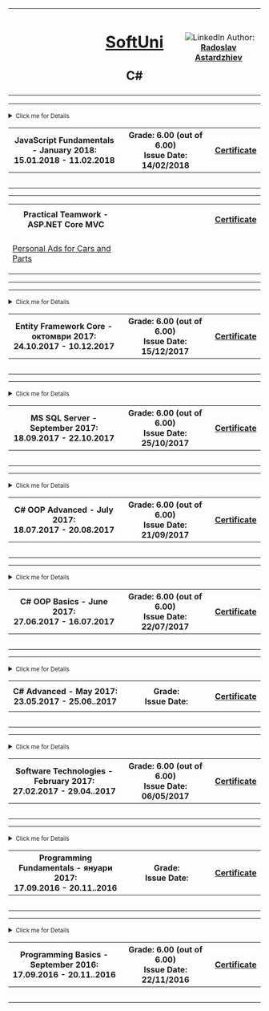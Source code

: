 <!-- Head Start -->
<table border="0" width="100%" cellspacing="1" cellpadding="3" align="center">
<tbody>
<tr>
<td align="center" width="33%"><img style="text-align: ce;" src="http://conf.softuni.bg/wp-content/uploads/2015/01/SoftUni-Logo-Flat_square-blue-300x235.png" alt="" /></td>
<td align="center" width="33%">
<h1><a href="https://softuni.bg/">SoftUni</a></h1>
<h2>C#</h2>
</td>
<td align="center" width="33%"><img src="https://avatars1.githubusercontent.com/u/24620088?v=3&amp;u=5e1a11ac5228356808410702d2f8c5ff3209d2a9&amp;s=400" alt="" />
<img src="https://www.linkedin.com/favicon.ico" alt="LinkedIn" />
Author: 
<strong>
<a title="LinkedIn Radoslav Astardzhiev" href="https://www.linkedin.com/in/radoslav-astardzhiev-727602137" target="_blank">
Radoslav Astardzhiev
</a>
</strong></p>
</td>
</tr>
</tbody>
</table>
<!-- Head End -->
<!-- JavaScript Fundamentals Start -->
<hr />
<!-- Summary Begin -->
<details>
<summary>
<small> Click me for Details</small>
<table border="0" width="100%" cellspacing="1" cellpadding="3" align="center">
<tbody>
<tr><th align="center" width="50%">JavaScript Fundamentals - January 2018: <br /> 
15.01.2018 - 11.02.2018</th><th width="40%">Grade: 6.00 (out of 6.00)<br /> Issue Date: 14/02/2018</th><th>
<p><a title="JS Fundamentals" href="https://softuni.bg/certificates/details/51723/1b876af6" target="_blank">Certificate</a></p>
</th></tr>
</tbody>
</table>
</summary>
<!-- Summary End -->
<table border="0" width="100%" cellspacing="1" cellpadding="3" align="center">
<tbody>
<tr><th align="center" width="50%">JavaScript Fundamentals - January 2018: <br /> 
15.01.2018 - 11.02.2018</th><th width="40%">Grade: 6.00 (out of 6.00)<br /> Issue Date: 14/02/2018</th><th>
<p><a title="JS Fundamentals" href="https://softuni.bg/certificates/details/51723/1b876af6" target="_blank">Certificate</a></p>
</th></tr>
<!-- Course Body -->
<tr>
<td width="50%">
<p><a title="JavaScript Syntax - Lab" href="https://github.com/RAstardzhiev/Software-University-SoftUni/tree/master/JavaScript%20Fundamentals/Introduction%20to%20JavaScript" target="_blank">JavaScript Syntax - Lab</a></p>
<p><a title="Operators and Logic Flow - Lab" href="https://github.com/RAstardzhiev/Software-University-SoftUni/tree/master/JavaScript%20Fundamentals/Control-Flow%20Logic" target="_blank">Operators and Logic Flow - Lab</a></p>
</td>
<td colspan="2" width="50%">
<p><a title="Syntax, Operators and Logic Flow - Exercise" href="https://github.com/RAstardzhiev/Software-University-SoftUni/tree/master/JavaScript%20Fundamentals/Data%20Types%2C%20Expressions%2C%20Statements" target="_blank">Syntax, Operators and Logic Flow - Exercise</a></p>
</td>
</tr>
<tr>
<td width="50%">
<p><a title="Functions and Arrow Functions - Lab" href="https://github.com/RAstardzhiev/Software-University-SoftUni/tree/master/JavaScript%20Fundamentals/Functions%20and%20Arrow%20Functions%20-%20Lab" target="_blank">Functions and Arrow Functions - Lab</a></p>
</td>
<td colspan="2" width="50%">
<p><a title="Functions and Arrow Functions - Exercise" href="https://github.com/RAstardzhiev/Software-University-SoftUni/tree/master/JavaScript%20Fundamentals/Functions%20and%20Arrow%20Functions%20-%20Exercise" target="_blank">Functions and Arrow Functions - Exercise</a></p>
</td>
</tr>
<tr>
<td width="50%">
<p><a title="Arrays, Matrices, Multi-Dimensional Arrays - Lab" href="https://github.com/RAstardzhiev/Software-University-SoftUni/tree/master/JavaScript%20Fundamentals/Arrays%2C%20Matrices%2C%20Multi-Dimensional%20Arrays%20-%20Lab" target="_blank">Arrays, Matrices, Multi-Dimensional Arrays - Lab</a></p>
</td>
<td colspan="2" width="50%">
<p><a title="Arrays, Matrices, Multi-Dimensional Arrays - Exercises" href="https://github.com/RAstardzhiev/Software-University-SoftUni/tree/master/JavaScript%20Fundamentals/Arrays%2C%20Matrices%2C%20Multi-Dimensional%20Arrays%20-%20Exercises" target="_blank">Arrays, Matrices, Multi-Dimensional Arrays - Exercises</a></p>
</td>
</tr>
<tr>
<td width="50%">
<p><a title="Strings and Regular Expressions - Lab" href="https://github.com/RAstardzhiev/Software-University-SoftUni/tree/master/JavaScript%20Fundamentals/Strings%20and%20Regular%20Expressions%20-%20Lab" target="_blank">Strings and Regular Expressions - Lab</a></p>
</td>
<td colspan="2" width="50%">
<p><a title="Strings and Regular Expressions - Exercises" href="https://github.com/RAstardzhiev/Software-University-SoftUni/tree/master/JavaScript%20Fundamentals/Strings%20and%20Regular%20Expressions%20-%20Exercises" target="_blank">Strings and Regular Expressions - Exercises</a></p>
</td>
</tr>
<tr>
<td width="50%">
<p><a title="JavaScript Objects and Assoc Arrays - Lab" href="https://github.com/RAstardzhiev/Software-University-SoftUni/tree/master/JavaScript%20Fundamentals/JavaScript%20Objects%20and%20Assoc%20Arrays%20-%20Lab" target="_blank">JavaScript Objects and Assoc Arrays - Lab</a></p>
</td>
<td colspan="2" width="50%">
<p><a title="Objects, Associative Arrays, Maps, Sets - Exercises" href="https://github.com/RAstardzhiev/Software-University-SoftUni/tree/master/JavaScript%20Fundamentals/Objects%2C%20Associative%20Arrays%2C%20Maps%2C%20Sets%20-%20Exercises" target="_blank">Objects, Associative Arrays, Maps, Sets - Exercises</a></p>
</td>
</tr>
<tr>
<tr><td colspan="3" align="center" width="100%"><p>Exam Preparation</p></td></tr>
</tr>
<tr>
<td width="50%">
<p><a title="JS Fundamentals Retake Exam - 3 Sept 2017" href="https://github.com/RAstardzhiev/Software-University-SoftUni/tree/master/JavaScript%20Fundamentals/Exam%20Preparation/JS%20Fundamentals%20Retake%20Exam%20-%203%20Sept%202017" target="_blank">JS Fundamentals Retake Exam - 3 Sept 2017</a></p>
</td>
<td colspan="2" width="50%">
<p><a title="JS Fundamentals Exam - 18 June 2017" href="https://github.com/RAstardzhiev/Software-University-SoftUni/tree/master/JavaScript%20Fundamentals/Exam%20Preparation/JS%20Fundamentals%20Exam%20-%2018%20June%202017" target="_blank">JS Fundamentals Exam - 18 June 2017</a></p>
</td>
</tr>
<tr>
<tr>
<td width="50%">
<p><a title="JS Fundamentals Exam - 16 December 2016" href="https://github.com/RAstardzhiev/Software-University-SoftUni/tree/master/JavaScript%20Fundamentals/Exam%20Preparation/JS%20Fundamentals%20Exam%20-%2016%20December%202016" target="_blank">JS Fundamentals Exam - 16 December 2016</a></p>
</td>
<td colspan="2" width="50%">
<p><a title="JS Fundamentals Exam - 11 Feb 2018" href="https://github.com/RAstardzhiev/Software-University-SoftUni/tree/master/JavaScript%20Fundamentals/Exam%20Preparation/JS%20Fundamentals%20Exam%20-%2011%20Feb%202018" target="_blank">JS Fundamentals Exam - 11 Feb 2018</a></p>
</td>
</tr>
</tbody>
</table>
</details>
<hr />
<!-- JavaScript Fundamentals End -->
<!-- Practical Teamwork - ASP.NET Core MVC Start --><hr />
<table border="0" width="100%" cellspacing="1" cellpadding="3" align="center">
<tbody>
<tr><th align="center" width="50%">
Practical Teamwork - ASP.NET Core MVC
</th>
<th width="40%"></th>
<th>
<p><a title="Practical Teamwork - ASP.NET Core MVC" href="https://softuni.bg/certificates/details/51255/f697248a" target="_blank">Certificate</a></p>
</th></tr>
<!-- Course Body -->
<tr>
<td width="50%">
<p><a title="Personal Ads for Cars and Parts" href="https://github.com/kvadrat4o/SoftUni-Team-project--Personal-Ads-for-Cars-and-Parts" target="_blank">Personal Ads for Cars and Parts</a></p>
</td>
<td colspan="2" width="50%"></td>
</tr>
</tbody>
</table>
<hr />
<!-- Practical Teamwork - ASP.NET Core MVC End -->
<!-- Entity Framework Core - Databases Advanced - Start -->
<hr />
<!-- Summary Begin -->
<details>
<summary>
<small> Click me for Details</small>
<table border="0" width="100%" cellspacing="1" cellpadding="3" align="center">
<tbody>
<tr><th align="center" width="50%">Entity Framework Core - октомври 2017: <br /> 
24.10.2017 - 10.12.2017</th><th width="40%">Grade: 6.00 (out of 6.00)<br /> Issue Date: 15/12/2017</th><th>
<p><a title="Entity Framework Core" href="https://softuni.bg/certificates/details/49620/47c8e341" target="_blank">Certificate</a></p>
</th></tr>
</tbody>
</table>
</summary>
<!-- Summary End -->
<table border="0" width="100%" cellspacing="1" cellpadding="3" align="center">
<tbody>
<tr><th align="center" width="50%">Entity Framework Core - октомври 2017: <br /> 
24.10.2017 - 10.12.2017</th><th width="40%">Grade: 6.00 (out of 6.00)<br /> Issue Date: 15/12/2017</th><th>
<p><a title="Entity Framework Core" href="https://softuni.bg/certificates/details/49620/47c8e341" target="_blank">Certificate</a></p>
</th></tr>
<!-- Course Body -->
<tr>
<td width="50%">
<p><a title="C# OOP Intro Exercise" href="https://github.com/RAstardzhiev/Software-University-SoftUni/tree/master/Databases%20Advanced%20-%20Entity%20Framework%20Core/OOP" target="_blank">C# OOP Intro Exercise</a></p>
</td>
<td colspan="2" width="50%">
<p>Fetching Resultsets with <strong>ADO.NET</strong> & DB Apps Introduction:</p>
<p>&nbsp;&nbsp;&nbsp;- <a title="Fetching Resultsets with ADO.NET & DB Apps Introduction" href="https://github.com/RAstardzhiev/Software-University-SoftUni/tree/master/Databases%20Advanced%20-%20Entity%20Framework%20Core/DB%20Apps%20Introduction" target="_blank">Entity Framework Core</a></p>
<p>&nbsp;&nbsp;&nbsp;- <a title="DB Apps Introduction" href="https://github.com/RAstardzhiev/Software-University-SoftUni/tree/master/Databases%20Advanced%20-%20Entity%20Framework%206/DB%20Apps%20Introduction" target="_blank">Entity Framework 6</a></p>
</td>
</tr>
<tr>
<td width="50%">
<p>Introduction to Entity Framework:</p>
<p>&nbsp;&nbsp;&nbsp;- <a title="Introduction to Entity Framework" href="https://github.com/RAstardzhiev/Software-University-SoftUni/tree/master/Databases%20Advanced%20-%20Entity%20Framework%20Core/Introduction%20to%20Entity%20Framework" target="_blank">Entity Framework Core</a></p>
<p>&nbsp;&nbsp;&nbsp;- <a title="Introduction to Entity Framework" href="https://github.com/RAstardzhiev/Software-University-SoftUni/tree/master/Databases%20Advanced%20-%20Entity%20Framework%206/Introduction%20to%20Entity%20Framework" target="_blank">Entity Framework 6</a></p>
</td>
<td colspan="2" width="50%">
<p>Code First:</p>
<p>&nbsp;&nbsp;&nbsp;- <a title="Entity Framework Core - Code First" href="https://github.com/RAstardzhiev/Software-University-SoftUni/tree/master/Databases%20Advanced%20-%20Entity%20Framework%20Core/EF%20Core%20-%20Code%20First" target="_blank">Entity Framework Core - Code First</a></p>
<p>&nbsp;&nbsp;&nbsp;- <a title="Entity Framework 6 - Code First" href="https://github.com/RAstardzhiev/Software-University-SoftUni/tree/master/Databases%20Advanced%20-%20Entity%20Framework%206/Entity%20Framework%20Code%20First" target="_blank">Entity Framework 6 - Code First</a></p>
<p>&nbsp;&nbsp;&nbsp;- <a title="Entity Framework 6 - Code First Advanced" href="https://github.com/RAstardzhiev/Software-University-SoftUni/tree/master/Databases%20Advanced%20-%20Entity%20Framework%206/EF%20Code%20First%20(Advanced)" target="_blank">Entity Framework 6 - Code First Advanced</a></p>
</td>
</tr>
<tr>
<td width="50%">
<p>Entity Relations:</p>
<p>&nbsp;&nbsp;&nbsp;- <a title="Entity Relations EF Core" href="https://github.com/RAstardzhiev/Software-University-SoftUni/tree/master/Databases%20Advanced%20-%20Entity%20Framework%20Core/Entity%20Relations" target="_blank">Entity Framework Core</a></p>
<p>&nbsp;&nbsp;&nbsp;- <a title="Entity Relations EF 6" href="https://github.com/RAstardzhiev/Software-University-SoftUni/tree/master/Databases%20Advanced%20-%20Entity%20Framework%206/EF%20Relations" target="_blank">Entity Framework 6</a></p>
</td>
<td colspan="2" width="50%">
<p>EF Core - <a title="Advanced Relations" href="https://github.com/RAstardzhiev/Software-University-SoftUni/tree/master/Databases%20Advanced%20-%20Entity%20Framework%20Core/EF%20Core%20-%20Advanced%20Relations" target="_blank">Advanced Relations</a></p>
</td>
</tr>
<tr>
<td width="50%">
<p>EF Core - <a title="Advanced Querying" href="https://github.com/RAstardzhiev/Software-University-SoftUni/tree/master/Databases%20Advanced%20-%20Entity%20Framework%20Core/EF%20Core%20-%20Advanced%20Querying" target="_blank">Advanced Querying</a></p>
</td>
<td colspan="2" width="50%">
<p>EF Core - <a title="Best Practices and Architecture" href="https://github.com/RAstardzhiev/Software-University-SoftUni/tree/master/Databases%20Advanced%20-%20Entity%20Framework%20Core/Best%20Practices%20and%20Architecture" target="_blank">Best Practices and Architecture</a></p>
</td>
</tr>
<tr>
<td width="50%">
<p>EF Core - <a title="Auto Mapping Objects" href="https://github.com/RAstardzhiev/Software-University-SoftUni/tree/master/Databases%20Advanced%20-%20Entity%20Framework%20Core/Auto%20Mapping%20Objects" target="_blank">Auto Mapping Objects</a></p>
</td>
<td colspan="2" width="50%">
<p>EF Core - <a title="External Format Processing" href="https://github.com/RAstardzhiev/Software-University-SoftUni/tree/master/Databases%20Advanced%20-%20Entity%20Framework%20Core/External%20Format%20Processing" target="_blank">External Format Processing</a></p>
</td>
</tr>
<tr><td colspan="3" align="center" width="100%"><p>Exam</p></td></tr>
<tr>
<td width="50%">
<p>Preparation: <a title="Fast Food" href="https://github.com/RAstardzhiev/Software-University-SoftUni/tree/master/Databases%20Advanced%20-%20Entity%20Framework%20Core/Exam%20Preparation/Fast%20Food" target="_blank">Fast Food</a></p>
</td>
<td colspan="2" width="50%">
<p>Preparation: <a title="Instagraph" href="https://github.com/RAstardzhiev/Software-University-SoftUni/tree/master/Databases%20Advanced%20-%20Entity%20Framework%20Core/Exam%20Preparation/Instagraph" target="_blank">Instagraph</a></p>
</td>
</tr>
<tr>
<td width="50%">
<p>Preparation: <a title="Stations" href="https://github.com/RAstardzhiev/Software-University-SoftUni/tree/master/Databases%20Advanced%20-%20Entity%20Framework%20Core/Exam%20Preparation/Stations" target="_blank">Stations</a></p>
</td>
<td colspan="2" width="50%">
<p>Exam: <a title="Pet Clinic" href="https://github.com/RAstardzhiev/Software-University-SoftUni/tree/master/Databases%20Advanced%20-%20Entity%20Framework%20Core/Exam" target="_blank">Pet Clinic</a></p>
</td>
</tr>
</tbody>
</table>
</details>
<hr />
<!-- Entity Framework Core - Databases Advanced - End -->
<!-- Databases Basics - MS SQL Server Start -->
<hr />
<!-- Summary Begin -->
<details>
<summary>
<small> Click me for Details</small>
<table border="0" width="100%" cellspacing="1" cellpadding="3" align="center">
<tbody>
<tr><th align="center" width="50%">MS SQL Server - September 2017: <br /> 
18.09.2017 - 22.10.2017</th><th width="40%">Grade: 6.00 (out of 6.00)<br /> Issue Date: 25/10/2017</th><th>
<p><a title="MS SQL Server" href="https://softuni.bg/certificates/details/23756/a4fff9f8" target="_blank">Certificate</a></p>
</th></tr>
</tbody>
</table>
</summary>
<!-- Summary End -->
<table border="0" width="100%" cellspacing="1" cellpadding="3" align="center">
<tbody>
<tr><th align="center" width="50%">MS SQL Server - September 2017: <br /> 
18.09.2017 - 22.10.2017</th><th width="40%">Grade: 6.00 (out of 6.00)<br /> Issue Date: 25/10/2017</th><th>
<p><a title="MS SQL Server" href="https://softuni.bg/certificates/details/23756/a4fff9f8" target="_blank">Certificate</a></p>
</th></tr>
<!-- Course Body -->
<tr>
<td width="50%">
<p><a title="Introduction to Databases" href="https://github.com/RAstardzhiev/Software-University-SoftUni/tree/master/Databases%20Basics%20-%20MS%20SQL%20Server/Introduction-to-Databases-Lab" target="_blank">Introduction to Databases</a></p>
</td>
<td colspan="2" width="50%">
<p><a title="Data Definition and Datatypes" href="https://github.com/RAstardzhiev/Software-University-SoftUni/tree/master/Databases%20Basics%20-%20MS%20SQL%20Server/Data-Definition-And-Datatypes-Exercises" target="_blank">Data Definition and Datatypes</a></p>
</td>
</tr>
<tr>
<td width="50%">
<p><a title="CRUD" href="https://github.com/RAstardzhiev/Software-University-SoftUni/tree/master/Databases%20Basics%20-%20MS%20SQL%20Server/CRUD-Exercises" target="_blank">CRUD</a></p>
</td>
<td colspan="2" width="50%">
<p><a title="Built-in Functions" href="https://github.com/RAstardzhiev/Software-University-SoftUni/tree/master/Databases%20Basics%20-%20MS%20SQL%20Server/Built-in-Functions-Exercises" target="_blank">Built-in Functions</a></p>
</td>
</tr>
<tr>
<td width="50%">
<p><a title="Data Aggregation" href="https://github.com/RAstardzhiev/Software-University-SoftUni/tree/master/Databases%20Basics%20-%20MS%20SQL%20Server/Aggregation-Exercises" target="_blank">Data Aggregation</a></p>
</td>
<td colspan="2" width="50%">
<p><a title="Table Relations" href="https://github.com/RAstardzhiev/Software-University-SoftUni/tree/master/Databases%20Basics%20-%20MS%20SQL%20Server/Table-Relations-Exercises" target="_blank">Table Relations</a></p>
</td>
</tr>
<tr>
<td width="50%">
<p><a title="Joins, Subqueries, CTE and Indices" href="https://github.com/RAstardzhiev/Software-University-SoftUni/tree/master/Databases%20Basics%20-%20MS%20SQL%20Server/Joins-Subqueries-CTE-and-Indices-Exercises" target="_blank">Joins, Subqueries, CTE and Indices</a></p>
</td>
<td colspan="2" width="50%">
<p><a title="Procedures, Functions, Triggers and Transactions" href="https://github.com/RAstardzhiev/Software-University-SoftUni/tree/master/Databases%20Basics%20-%20MS%20SQL%20Server/Functions-Triggers-And-Transactions-Exercises" target="_blank">Procedures, Functions, Triggers and Transactions</a></p>
</td>
</tr>
<tr>
<tr><td colspan="3" align="center" width="100%"><p>Exam Preparation</p></td></tr>
</tr>
<tr>
<td width="50%">
<p><a title="The Nerd Herd" href="https://github.com/RAstardzhiev/Software-University-SoftUni/tree/master/Databases%20Basics%20-%20MS%20SQL%20Server/Exam%20Preparation/Databases%20MSSQL%20Retake%20Exam%20-%2015%20December%202016" target="_blank">The Nerd Herd</a></p>
</td>
<td colspan="2" width="50%">
<p><a title="Bakery" href="https://github.com/RAstardzhiev/Software-University-SoftUni/tree/master/Databases%20Basics%20-%20MS%20SQL%20Server/Exam%20Preparation/Databases%20MSSQL%20Server%20Exam%20-%2019%20February%202017" target="_blank">Bakery</a></p>
</td>
</tr>
<tr>
<tr>
<td width="50%">
<p><a title="Washing Machine Service" href="https://github.com/RAstardzhiev/Software-University-SoftUni/tree/master/Databases%20Basics%20-%20MS%20SQL%20Server/Exam%20Preparation/Databases%20MSSQL%20Server%20Exam%20-%2024%20April%202017" target="_blank">Washing Machine Service</a></p>
</td>
<td colspan="2" width="50%">
</td>
</tr>
</tbody>
</table>
</details>
<hr />
<!-- Databases Basics - MS SQL Server End -->
<!-- C# OOP Advanced Start -->
<hr />
<!-- Summary Begin -->
<details>
<summary>
<small> Click me for Details</small>
<table border="0" width="100%" cellspacing="1" cellpadding="3" align="center">
<tbody>
<tr><th align="center" width="50%">C# OOP Advanced - July 2017: <br /> 
18.07.2017 - 20.08.2017</th><th width="40%">Grade: 6.00 (out of 6.00)<br /> Issue Date: 21/09/2017</th><th>
<p><a title="C# OOP Advanced" href="https://softuni.bg/certificates/details/23427/a724189a" target="_blank">Certificate</a></p>
</th></tr>
</tbody>
</table>
</summary>
<!-- Summary End -->
<table border="0" width="100%" cellspacing="1" cellpadding="3" align="center">
<tbody>
<tr><th align="center" width="50%">C# OOP Advanced - July 2017: <br /> 
18.07.2017 - 20.08.2017</th><th width="40%">Grade: 6.00 (out of 6.00)<br /> Issue Date: 21/09/2017</th><th>
<p><a title="C# OOP Advanced" href="https://softuni.bg/certificates/details/23427/a724189a" target="_blank">Certificate</a></p>
</th></tr>
<!-- Course Body -->
<tr>
<td width="50%">
<p><a title="Interfaces and Abstraction - Lab" href="https://github.com/RAstardzhiev/Software-University-SoftUni/tree/master/C%23%20OOP%20Advanced/Interfaces%20and%20Abstraction%20-%20Lab" target="_blank">Interfaces and Abstraction - Lab</a></p>
</td>
<td colspan="2" width="50%">
<p><a title="Interfaces and Abstraction - Exercises" href="https://github.com/RAstardzhiev/Software-University-SoftUni/tree/master/C%23%20OOP%20Advanced/Interfaces%20and%20Abstraction%20-%20Exercises" target="_blank">Interfaces and Abstraction - Exercises</a></p>
</td>
</tr>
<tr>
<td width="50%">
<p><a title="Generics - Lab" href="https://github.com/RAstardzhiev/Software-University-SoftUni/tree/master/C%23%20OOP%20Advanced/Generics%20-%20Lab" target="_blank">Generics - Lab</a></p>
</td>
<td colspan="2" width="50%">
<p><a title="Generics - Exercise" href="https://github.com/RAstardzhiev/Software-University-SoftUni/tree/master/C%23%20OOP%20Advanced/Generics%20-%20Exercise" target="_blank">Generics - Exercise</a></p>
</td>
</tr>
<tr>
<td width="50%">
<p><a title="Iterators and Comparators - Lab" href="https://github.com/RAstardzhiev/Software-University-SoftUni/tree/master/C%23%20OOP%20Advanced/Iterators%20and%20Comparators%20-%20Lab/01.%20Library" target="_blank">Iterators and Comparators - Lab</a></p>
</td>
<td colspan="2" width="50%">
<p><a title="Iterators and Comparators - Exercise" href="https://github.com/RAstardzhiev/Software-University-SoftUni/tree/master/C%23%20OOP%20Advanced/Iterators%20and%20Comparators%20-%20Exercise" target="_blank">Iterators and Comparators - Exercise</a></p>
</td>
</tr>
<tr>
<td width="50%">
<p><a title="Enumerations and Attributes - Lab" href="https://github.com/RAstardzhiev/Software-University-SoftUni/tree/master/C%23%20OOP%20Advanced/Enumerations%20and%20Attributes%20-%20Lab" target="_blank">Enumerations and Attributes - Lab</a></p>
</td>
<td colspan="2" width="50%">
<p><a title="Enumerations and Attributes - Exercise" href="https://github.com/RAstardzhiev/Software-University-SoftUni/tree/master/C%23%20OOP%20Advanced/Enumerations%20and%20Attributes%20-%20Exercise" target="_blank">Enumerations and Attributes - Exercise</a></p>
</td>
</tr>
<tr>
<td width="50%">
<p><a title="Reflection - Lab" href="https://github.com/RAstardzhiev/Software-University-SoftUni/tree/master/C%23%20OOP%20Advanced/Reflection%20-%20Lab" target="_blank">Reflection - Lab</a></p>
</td>
<td colspan="2" width="50%">
<p><a title="Reflection - Exercise" href="https://github.com/RAstardzhiev/Software-University-SoftUni/tree/master/C%23%20OOP%20Advanced/Reflection%20-%20Exercise" target="_blank">Reflection - Exercise</a></p>
</td>
</tr>
<tr>
<td width="50%">
<p><a title="Unit Testing - Lab" href="https://github.com/RAstardzhiev/Software-University-SoftUni/tree/master/C%23%20OOP%20Advanced/Unit%20Testing%20-%20Lab" target="_blank">Unit Testing - Lab</a></p>
</td>
<td colspan="2" width="50%">
<p><a title="Unit Testing - Exercises" href="https://github.com/RAstardzhiev/Software-University-SoftUni/tree/master/C%23%20OOP%20Advanced/Unit%20Testing%20-%20Exercises" target="_blank">Unit Testing - Exercises</a></p>
</td>
</tr>
<tr>
<td width="50%">
<p><a title="SOLID - Lab" href="https://github.com/RAstardzhiev/Software-University-SoftUni/tree/master/C%23%20OOP%20Advanced/SOLID%20-%20Lab" target="_blank">SOLID - Lab</a></p>
</td>
<td colspan="2" width="50%">
<p><a title="SOLID - Exercises (Open Closed and Liskov substitution)" href="https://github.com/RAstardzhiev/Software-University-SoftUni/tree/master/C%23%20OOP%20Advanced/SOLID-Open-Closed-and-Liskov%20-%20Exercises" target="_blank">SOLID - Exercises (Open Closed and Liskov substitution)</a></p>
</td>
</tr>
<tr>
<td width="50%">
<p></p>
</td>
<td colspan="2" width="50%">
<p><a title="Object Communication and Events - Exercises" href="https://github.com/RAstardzhiev/Software-University-SoftUni/tree/master/C%23%20OOP%20Advanced/Communication%20and%20Events%20-%20Exercises" target="_blank">Object Communication and Events - Exercises</a></p>
</td>
</tr>
<tr>
<td width="50%">
<p><a title="Exam Preparation" href="https://github.com/RAstardzhiev/Software-University-SoftUni/tree/master/C%23%20OOP%20Advanced/Exam%20Preparation" target="_blank">Exam Preparation</a></p>
</td>
<td colspan="2" width="50%">
<p>Exam</p>
</td>
</tr>
</tbody>
</table>
</details>
<hr />
<!-- C# OOP Advanced End -->
<!-- C# OOP Basics Start -->
<hr />
<!-- Summary Begin -->
<details>
<summary>
<small> Click me for Details</small>
<table border="0" width="100%" cellspacing="1" cellpadding="3" align="center">
<tbody>
<tr><th align="center" width="50%">C# OOP Basics - June 2017: <br /> 
27.06.2017 - 16.07.2017</th><th width="40%">Grade: 6.00 (out of 6.00)<br /> Issue Date: 22/07/2017</th><th>
<p><a title="C# OOP Basics" href="https://softuni.bg/certificates/details/21693/000a71a8" target="_blank">Certificate</a></p>
</th></tr>
</table>
</summary>
<!-- Summary End -->
<table border="0" width="100%" cellspacing="1" cellpadding="3" align="center">
<tbody>
<tr><th align="center" width="50%">C# OOP Basics - June 2017: <br /> 
27.06.2017 - 16.07.2017</th><th width="40%">Grade: 6.00 (out of 6.00)<br /> Issue Date: 22/07/2017</th><th>
<p><a title="C# OOP Basics" href="https://softuni.bg/certificates/details/21693/000a71a8" target="_blank">Certificate</a></p>
</th></tr>
<!-- Course Body -->
<tr>
<td width="50%">
<p><a title="Defining Classes - Lab" href="https://github.com/RAstardzhiev/Software-University-SoftUni/tree/master/C%23%20OOP%20Basics/Defining%20Classes%20-%20Lab" target="_blank">Defining Classes - Lab</a></p>
</td>
<td colspan="2" width="50%">
<p><a title="Defining Classes - Exercise" href="https://github.com/RAstardzhiev/Software-University-SoftUni/tree/master/C%23%20OOP%20Basics/Defining%20Classes%20-%20Exercise" target="_blank">Defining Classes - Exercise</a></p>
</td>
</tr>
<tr>
<td width="50%">
<p><a title="Encapsulation - Lab" href="https://github.com/RAstardzhiev/Software-University-SoftUni/tree/master/C%23%20OOP%20Basics/Encapsulation%20-%20Lab" target="_blank">Encapsulation - Lab</a></p>
</td>
<td colspan="2" width="50%">
<p><a title="Encapsulation - Exercise" href="https://github.com/RAstardzhiev/Software-University-SoftUni/tree/master/C%23%20OOP%20Basics/Encapsulation%20-%20Exercise" target="_blank">Encapsulation - Exercise</a></p>
</td>
</tr>
<tr>
<td width="50%">
<p><a title="Inheritance - Lab" href="https://github.com/RAstardzhiev/Software-University-SoftUni/tree/master/C%23%20OOP%20Basics/Inheritance%20-%20Lab" target="_blank">Inheritance - Lab</a></p>
</td>
<td colspan="2" width="50%">
<p><a title="Inheritance - Exercise" href="https://github.com/RAstardzhiev/Software-University-SoftUni/tree/master/C%23%20OOP%20Basics/Inheritance%20-%20Exercise" target="_blank">Inheritance - Exercise</a></p>
</td>
</tr>
<tr>
<td width="50%">
<p><a title="Polymorphism - Lab" href="https://github.com/RAstardzhiev/Software-University-SoftUni/tree/master/C%23%20OOP%20Basics/Polymorphism%20-%20Lab" target="_blank">Polymorphism - Lab</a></p>
</td>
<td colspan="2" width="50%">
<p><a title="Polymorphism - Exercise" href="https://github.com/RAstardzhiev/Software-University-SoftUni/tree/master/C%23%20OOP%20Basics/Polymorphism%20-%20Exercise" target="_blank">Polymorphism - Exercise</a></p>
</td>
</tr>
<tr>
<td width="50%">
<p><a title="Exam Preparation" href="https://github.com/RAstardzhiev/Software-University-SoftUni/tree/master/C%23%20OOP%20Basics/Exam%20Preparation" target="_blank">Exam Preparation</a></p>
</td>
<td colspan="2" width="50%">
<p><a title="Exam" href="https://github.com/RAstardzhiev/Software-University-SoftUni/tree/master/C%23%20OOP%20Basics/Exam" target="_blank">Exam</a></p>
</td>
</tr>
</tbody>
</table>
</details>
<hr />
<!-- C# OOP Basics End -->
<!-- C# Advanced Start -->
<hr />
<!-- Summary Begin -->
<details>
<summary>
<small> Click me for Details</small>
<table border="0" width="100%" cellspacing="1" cellpadding="3" align="center">
<tbody>
<tr><th align="center" width="50%">C# Advanced - May 2017: <br /> 23.05.2017 - 25.06..2017</th><th width="40%">Grade: <br /> Issue Date:</th><th>
<p><a title="C# Advanced" href="https://softuni.bg/certificates/details/21532/d5366984" target="_blank">Certificate</a></p>
</th></tr>
</table>
</summary>
<!-- Summary End -->
<table border="0" width="100%" cellspacing="1" cellpadding="3" align="center">
<tbody>
<tr><th align="center" width="50%">C# Advanced - May 2017: <br /> 23.05.2017 - 25.06..2017</th><th width="40%">Grade: <br /> Issue Date:</th><th>
<p><a title="C# Advanced" href="https://softuni.bg/certificates/details/21532/d5366984" target="_blank">Certificate</a></p>
</th></tr>
<!-- Course Body -->
<tr>
<td width="50%">
<p><a title="Stacks and Queues - Lab" href="https://github.com/RAstardzhiev/Software-University-SoftUni/tree/master/C%23%20Advanced/Stacks%20and%20Queues%20-%20Lab" target="_blank">Stacks and Queues - Lab</a></p>
</td>
<td colspan="2" width="50%">
<p><a title="Stacks and Queues - Exercises" href="https://github.com/RAstardzhiev/Software-University-SoftUni/tree/master/C%23%20Advanced/Stacks%20and%20Queues" target="_blank">Stacks and Queues - Exercises</a></p>
</td>
</tr>
<tr>
<td width="50%">
<p><a title="Sets and Dictionaries - Lab" href="https://github.com/RAstardzhiev/Software-University-SoftUni/tree/master/C%23%20Advanced/Sets%20and%20Dictionaries%20-%20Lab" target="_blank">Sets and Dictionaries - Lab</a></p>
</td>
<td colspan="2" width="50%">
<p><a title="Sets and Dictionaries - Exercises" href="https://github.com/RAstardzhiev/Software-University-SoftUni/tree/master/C%23%20Advanced/Sets%20and%20Dictionaries" target="_blank">Sets and Dictionaries - Exercises</a></p>
</td>
</tr>
<tr>
<td width="50%">
<p><a title="Multidimensional Arrays - Lab" href="https://github.com/RAstardzhiev/Software-University-SoftUni/tree/master/C%23%20Advanced/Multidimensional%20Arrays%20-%20Lab" target="_blank">Multidimensional Arrays - Lab</a></p>
</td>
<td colspan="2" width="50%">
<p><a title="Matrices - Exercises" href="https://github.com/RAstardzhiev/Software-University-SoftUni/tree/master/C%23%20Advanced/Matrices%20-%20Exercises" target="_blank">Matrices - Exercises</a></p>
</td>
</tr>
<tr>
<td width="50%">
<p><a title="Streams - Lab" href="https://github.com/RAstardzhiev/Software-University-SoftUni/tree/master/C%23%20Advanced/Streams%20-%20Lab" target="_blank">Streams - Lab</a></p>
<p><a title="Files And Directories" href="https://github.com/RAstardzhiev/Software-University-SoftUni/tree/master/C%23%20Advanced/Files%20And%20Directories" target="_blank">Files And Directories</a></p>
</td>
<td colspan="2" width="50%">
<p><a title="Streams - Exercises" href="https://github.com/RAstardzhiev/Software-University-SoftUni/tree/master/C%23%20Advanced/Streams%20-%20Exercises" target="_blank">Streams - Exercises</a></p>
</td>
</tr>
<tr>
<td width="50%">
<p><a title="Manual String Processing - Lab" href="https://github.com/RAstardzhiev/Software-University-SoftUni/tree/master/C%23%20Advanced/Manual%20String%20Processing%20-%20Lab" target="_blank">Manual String Processing - Lab</a></p>
</td>
<td colspan="2" width="50%">
<p><a title="Manual String Processing - Exercises" href="https://github.com/RAstardzhiev/Software-University-SoftUni/tree/master/C%23%20Advanced/Manual%20String%20Processing%20-%20Exercises" target="_blank">Manual String Processing - Exercises</a></p>
</td>
</tr>
<tr>
<td width="50%">
<p><a title="Regular Expressions - Lab" href="https://github.com/RAstardzhiev/Software-University-SoftUni/tree/master/C%23%20Advanced/Regular%20Expressions%20-%20Lab" target="_blank">Regular Expressions - Lab</a></p>
</td>
<td colspan="2" width="50%">
<p><a title="Regular Expressions - Exercises" href="https://github.com/RAstardzhiev/Software-University-SoftUni/tree/master/C%23%20Advanced/Regular%20Expressions" target="_blank">Regular Expressions - Exercises</a></p>
</td>
</tr>
<tr>
<td width="50%">
<p><a title="Functional Programming - Lab" href="https://github.com/RAstardzhiev/Software-University-SoftUni/tree/master/C%23%20Advanced/Functional%20Programming%20-%20Lab" target="_blank">Functional Programming - Lab</a></p>
</td>
<td colspan="2" width="50%">
<p><a title="Functional Programming - Exercises" href="https://github.com/RAstardzhiev/Software-University-SoftUni/tree/master/C%23%20Advanced/Functional%20Programming%20-%20Exercises" target="_blank">Functional Programming - Exercises</a></p>
</td>
</tr>
<tr>
<td width="50%">
<p><a title="LINQ - Lab" href="https://github.com/RAstardzhiev/Software-University-SoftUni/tree/master/C%23%20Advanced/LINQ%20-%20Lab" target="_blank">LINQ - Lab</a></p>
</td>
<td colspan="2" width="50%">
<p><a title="LINQ - Exercises" href="https://github.com/RAstardzhiev/Software-University-SoftUni/tree/master/C%23%20Advanced/LINQ%20-%20Exercises" target="_blank">LINQ - Exercises</a></p>
</td>
</tr>
<tr><td colspan="3" align="center" width="100%"><p>Exam Preparation</p></td></tr>
<tr>
<td width="50%">
<p><a title="Exam 13 June 2016" href="https://github.com/RAstardzhiev/Software-University-SoftUni/tree/master/C%23%20Advanced/Exam%20Preparation/Exam%2013%20June%202016" target="_blank">Exam 13 June 2016</a></p>
</td>
<td colspan="2" width="50%">
<p><a title="Exam 13 March 2016" href="https://github.com/RAstardzhiev/Software-University-SoftUni/tree/master/C%23%20Advanced/Exam%20Preparation/Exam%2013%20March%202016" target="_blank">Exam 13 March 2016</a></p>
</td>
</tr>
<tr>
<td width="50%">
<p><a title="Exam 19 June 2016" href="https://github.com/RAstardzhiev/Software-University-SoftUni/tree/master/C%23%20Advanced/Exam%20Preparation/Exam%2019%20June%202016" target="_blank">Exam 19 June 2016</a></p>
</td>
<td colspan="2" width="50%">
<p><a title="Exam 22 August 2016" href="https://github.com/RAstardzhiev/Software-University-SoftUni/tree/master/C%23%20Advanced/Exam%20Preparation/Exam%2022%20August%202016" target="_blank">Exam 22 August 2016</a></p>
</td>
</tr>
</tbody>
</table>
</details>
<hr />
<!-- C# Advanced End -->
<!-- Software Technologies Start -->
<hr />
<!-- Summary Begin -->
<details>
<summary>
<small> Click me for Details</small>
<table border="0" width="100%" cellspacing="1" cellpadding="3" align="center">
<tbody>
<tr><th align="center" width="50%">Software Technologies - February 2017: <br /> 27.02.2017 - 29.04..2017</th><th width="40%">Grade: 6.00 (out of 6.00)<br /> Issue Date: 06/05/2017</th><th>
<p><a title="Software Technologies" href="https://softuni.bg/certificates/details/19161/62f0730a" target="_blank">Certificate</a></p>
</th></tr>
</table>
</summary>
<!-- Summary End -->
<table border="0" width="100%" cellspacing="1" cellpadding="3" align="center">
<tbody>
<tr><th align="center" width="50%">Software Technologies - February 2017: <br /> 27.02.2017 - 29.04..2017</th><th width="40%">Grade: 6.00 (out of 6.00)<br /> Issue Date: 06/05/2017</th><th>
<p><a title="Software Technologies" href="https://softuni.bg/certificates/details/19161/62f0730a" target="_blank">Certificate</a></p>
</th></tr>
<!-- Course Body -->
<tr>
<td width="50%">
<p><a title="PHP First Steps - Lab" href="https://github.com/RAstardzhiev/Software-University-SoftUni/tree/master/Software%20Technologies/PHP/PHP%20First%20Steps%20-%20Lab" target="_blank">PHP First Steps - Lab</a></p>
</td>
<td colspan="2" width="50%">
<p><a title="PHP First Steps - Exercises" href="https://github.com/RAstardzhiev/Software-University-SoftUni/tree/master/Software%20Technologies/PHP/PHP%20First%20Steps%20-%20Exercises" target="_blank">PHP First Steps - Exercises</a></p>
</td>
</tr>
<tr>
<td colspan="3">
<p><strong>PHP: MVC &amp; Symfony</strong> - building a simple blog with basic Admin and User functionality. It is not uploaded here (in GitHub) with the aim to avoid overloading their server.</p>
</td>
</tr>
<tr>
<td width="50%">
<p><a title="JavaScript - Syntax, Basic Web - Lab" href="https://github.com/RAstardzhiev/Software-University-SoftUni/tree/master/Software%20Technologies/JavaScript/JavaScript%20-%20Syntax%2C%20Basic%20Web%20-%20Lab" target="_blank">JavaScript - Syntax, Basic Web - Lab</a></p>
</td>
<td colspan="2" width="50%">
<p><a title="JavaScript Basics - Exercises" href="https://github.com/RAstardzhiev/Software-University-SoftUni/tree/master/Software%20Technologies/JavaScript/JavaScript%20Basics%20-%20Exercises" target="_blank">JavaScript Basics - Exercises</a></p>
</td>
</tr>
<tr>
<td colspan="3">
<p><strong>JavaScript: ExpressJS</strong> - building a simple blog with basic Admin and User functionality. It is not uploaded here (in GitHub) with the aim to avoid overloading their server.</p>
</td>
</tr>
<tr>
<td width="50%">
<p><a title="Java Basics - Lab" href="https://github.com/RAstardzhiev/Software-University-SoftUni/tree/master/Software%20Technologies/Java/Java%20Basics%20-%20Lab" target="_blank">Java Basics - Lab</a></p>
</td>
<td colspan="2" width="50%">
<p><a title="Java Basics - Exercises" href="https://github.com/RAstardzhiev/Software-University-SoftUni/tree/master/Software%20Technologies/Java/Java%20Basics%20-%20Exercises" target="_blank">Java Basics - Exercises</a></p>
</td>
</tr>
<tr>
<td colspan="3">
<p><a title="Java: Spring MVC" href="https://github.com/RAstardzhiev/Software-University-SoftUni/tree/master/Software%20Technologies/Java/Simple%20Blog" target="_blank">Java: Spring MVC</a> - simple blog with basic Admin and User functionality</p>
</td>
</tr>
<tr>
<td width="50%">
<p><a title="C#: Calculator" href="https://github.com/RAstardzhiev/Software-University-SoftUni/tree/master/Software%20Technologies/C%23/Calculator" target="_blank">C#: Calculator</a> - semple web calculator</p>
</td>
<td colspan="2" width="50%">&nbsp;</td>
</tr>
<tr>
<td colspan="3">
<p><a title="C#: ASP.NET MVC" href="https://github.com/RAstardzhiev/Software-University-SoftUni/tree/master/Software%20Technologies/C%23/Blog" target="_blank">C#: ASP.NET MVC</a> - Blog</p>
<p>Evaluation made upon a defence over this project in ftont of SoftUni's team</p>
</td>
</tr>
</tbody>
</table>
</details>
<hr />
<!-- Software Technologies End -->
<!-- Programming Fundamentals Start -->
<hr />
<!-- Summary Begin -->
<details>
<summary>
<small> Click me for Details</small>
<table border="0" width="100%" cellspacing="1" cellpadding="3" align="center">
<tbody>
<tr><th align="center" width="50%">Programming Fundamentals - януари 2017: <br /> 17.09.2016 - 20.11..2016</th><th width="40%">Grade: <br /> Issue Date:</th><th>
<p><a title="Programming Fundamentals" href="https://softuni.bg/certificates/details/17462/63d261c4" target="_blank">Certificate</a></p>
</th></tr>
</table>
</summary>
<!-- Summary End -->
<table border="0" width="100%" cellspacing="1" cellpadding="3" align="center">
<tbody>
<tr><th align="center" width="50%">Programming Fundamentals - януари 2017: <br /> 17.09.2016 - 20.11..2016</th><th width="40%">Grade: <br /> Issue Date:</th><th>
<p><a title="Programming Fundamentals" href="https://softuni.bg/certificates/details/17462/63d261c4" target="_blank">Certificate</a></p>
</th></tr>
<!-- Course Body -->
<tr>
<td width="50%">
<p><a title="Data Types and Variables - Lab" href="https://github.com/RAstardzhiev/Software-University-SoftUni/tree/master/Programming%20Fundamentals/Data%20Types%20and%20Variables%20-%20Lab" target="_blank">Data Types and Variables - Lab</a></p>
</td>
<td colspan="2" width="50%">
<p><a title="Data Types and Variables - Exercises" href="https://github.com/RAstardzhiev/Software-University-SoftUni/tree/master/Programming%20Fundamentals/Data%20Types%20and%20Variables%20-%20Exercises" target="_blank">Data Types and Variables - Exercises</a></p>
</td>
</tr>
<tr>
<td width="50%">
<p><a title="Methods and Debugging - Lab" href="https://github.com/RAstardzhiev/Software-University-SoftUni/tree/master/Programming%20Fundamentals/Methods%20and%20Debugging%20-%20Lab" target="_blank">Methods and Debugging - Lab</a></p>
</td>
<td colspan="2" width="50%">
<p><a title="Methods and Debugging - Exercises" href="https://github.com/RAstardzhiev/Software-University-SoftUni/tree/master/Programming%20Fundamentals/Methods%20and%20Debugging%20-%20Exercises" target="_blank">Methods and Debugging - Exercises</a></p>
</td>
</tr>
<tr>
<td width="50%">
<p><a title="Arrays - Lab" href="https://github.com/RAstardzhiev/Software-University-SoftUni/tree/master/Programming%20Fundamentals/Arrays%20-%20Lab" target="_blank">Arrays - Lab</a></p>
</td>
<td colspan="2" width="50%">
<p><a title="Arrays - Exercises" href="https://github.com/RAstardzhiev/Software-University-SoftUni/tree/master/Programming%20Fundamentals/Arrays%20-%20Exercises" target="_blank">Arrays - Exercises</a></p>
</td>
</tr>
<tr>
<td width="50%">
<p><a title="Lists - Lab" href="https://github.com/RAstardzhiev/Software-University-SoftUni/tree/master/Programming%20Fundamentals/Lists%20-%20Lab" target="_blank">Lists - Lab</a></p>
</td>
<td colspan="2" width="50%">
<p><a title="Lists - Exercises" href="https://github.com/RAstardzhiev/Software-University-SoftUni/tree/master/Programming%20Fundamentals/Lists%20-%20Exercises" target="_blank">Lists - Exercises</a></p>
</td>
</tr>
<tr>
<td width="50%">
<p></p>
</td>
<td colspan="2" width="50%">
<p><a title="Dictionaries Lambda LINQ - Exercises" href="https://github.com/RAstardzhiev/Software-University-SoftUni/tree/master/Programming%20Fundamentals/Dictionaries%20Lambda%20LINQ%20-%20Exercises" target="_blank">Dictionaries Lambda LINQ - Exercises</a></p>
</td>
</tr>
<tr>
<td width="50%">
<p><a title="Objects and Classes - Lab" href="https://github.com/RAstardzhiev/Software-University-SoftUni/tree/master/Programming%20Fundamentals/Objects%20and%20Classes%20-%20Lab" target="_blank">Objects and Classes - Lab</a></p>
</td>
<td colspan="2" width="50%">
<p><a title="Objects and Classes - Exercises" href="https://github.com/RAstardzhiev/Software-University-SoftUni/tree/master/Programming%20Fundamentals/Objects%20and%20Classes%20-%20Exercises" target="_blank">Objects and Classes - Exercises</a></p>
</td>
</tr>
<tr>
<td width="50%">
<p><a title="Files and Directories - Lab" href="https://github.com/RAstardzhiev/Software-University-SoftUni/tree/master/Programming%20Fundamentals/Files%20and%20Directories%20-%20Lab" target="_blank">Files and Directories - Lab</a></p>
</td>
<td colspan="2" width="50%">
<p><a title="Files and Exceptions - Exercises" href="https://github.com/RAstardzhiev/Software-University-SoftUni/tree/master/Programming%20Fundamentals/Files%20and%20Exceptions%20-%20Exercises" target="_blank">Files and Exceptions - Exercises</a></p>
</td>
</tr>
<tr>
<td width="50%">
<p><a title="Strings - Lab" href="https://github.com/RAstardzhiev/Software-University-SoftUni/tree/master/Programming%20Fundamentals/Strings%20-%20Lab" target="_blank">Strings - Lab</a></p>
</td>
<td colspan="2" width="50%">
<p><a title="Strings - Exercise" href="https://github.com/RAstardzhiev/Software-University-SoftUni/tree/master/Programming%20Fundamentals/Strings%20-%20Exercise" target="_blank">Strings - Exercise</a></p>
</td>
</tr>
<tr>
<td width="50%">
<p><a title="Regex - Lab" href="https://github.com/RAstardzhiev/Software-University-SoftUni/tree/master/Programming%20Fundamentals/Regex%20-%20Lab" target="_blank">Regex - Lab</a></p>
</td>
<td colspan="2" width="50%">
<p><a title="Regex - Exercise" href="https://github.com/RAstardzhiev/Software-University-SoftUni/tree/master/Programming%20Fundamentals/Regex%20-%20Exercise" target="_blank">Regex - Exercise</a></p>
</td>
</tr>
<tr><td colspan="3" align="center" width="100%"><p>Exam Preparation</p></td></tr>
<tr>
<td width="50%">
<p><a title="Exam Preparation I" href="https://github.com/RAstardzhiev/Software-University-SoftUni/tree/master/Programming%20Fundamentals/Exam%20Preparation%20I" target="_blank">Exam Preparation I</a></p>
</td>
<td colspan="2" width="50%">
<p><a title="Exam Preparation II" href="https://github.com/RAstardzhiev/Software-University-SoftUni/tree/master/Programming%20Fundamentals/Exam%20Preparation%20II" target="_blank">Exam Preparation II</a></p>
</td>
</tr>
<tr>
<td width="50%">
<p><a title="Exam Preparation III" href="https://github.com/RAstardzhiev/Software-University-SoftUni/tree/master/Programming%20Fundamentals/Exam%20Preparation%20III" target="_blank">Exam Preparation III</a></p>
</td>
<td colspan="2" width="50%">
<p><a title="Exam Preparation IV" href="https://github.com/RAstardzhiev/Software-University-SoftUni/tree/master/Programming%20Fundamentals/Exam%20Preparation%20IV" target="_blank">Exam Preparation IV</a></p>
</td>
</tr>
</tbody>
</table>
</details>
<hr />
<!-- Programming Fundamentals End -->
<!-- Programming Basics Start -->
<hr />
<!-- Summary Begin -->
<details>
<summary>
<small> Click me for Details</small>
<table border="0" width="100%" cellspacing="1" cellpadding="3" align="center">
<tbody>
<tr><th align="center" width="50%">Programming Basics - September 2016: <br /> 17.09.2016 - 20.11..2016</th><th width="40%">Grade: 6.00 (out of 6.00)<br /> Issue Date: 22/11/2016</th><th>
<p><a title="Programming Basics" href="https://softuni.bg/certificates/details/15477/8823af04" target="_blank">Certificate</a></p>
</th></tr>
</table>
</summary>
<!-- Summary End -->
<table border="0" width="100%" cellspacing="1" cellpadding="3" align="center">
<tbody>
<tr><th align="center" width="50%">Programming Basics - September 2016: <br /> 17.09.2016 - 20.11..2016</th><th width="40%">Grade: 6.00 (out of 6.00)<br /> Issue Date: 22/11/2016</th><th>
<p><a title="Programming Basics" href="https://softuni.bg/certificates/details/15477/8823af04" target="_blank">Certificate</a></p>
</th></tr>
<!-- Course Body -->
<tr>
<td width="50%">
<p><a title="Logical Checks" href="https://github.com/RAstardzhiev/SoftUni-C-Scharp/tree/master/Programming%20Basics/Simple-Conditions" target="_blank">Logical Checks</a></p>
</td>
<td colspan="2" width="50%">
<p><a title="More complex logical checks" href="https://github.com/RAstardzhiev/SoftUni-C-Scharp/tree/master/Programming%20Basics/Complex-Conditions" target="_blank">More complex logical checks</a></p>
</td>
</tr>
<tr>
<td width="50%">
<p><a title="Repeats (Loops)" href="https://github.com/RAstardzhiev/SoftUni-C-Scharp/tree/master/Programming%20Basics/Loops" target="_blank">Repeats (Loops)</a></p>
</td>
<td colspan="2" width="50%">
<p><a title="Advanced Loops" href="https://github.com/RAstardzhiev/SoftUni-C-Scharp/tree/master/Programming%20Basics/Advanced-Loops" target="_blank">Advanced Loops</a></p>
</td>
</tr>
<tr>
<td width="50%">
<p><a title="Drawing Shapes with Loops" href="https://github.com/RAstardzhiev/SoftUni-C-Scharp/tree/master/Programming%20Basics/Draw-with-Loops" target="_blank">Drawing Shapes with Loops</a></p>
</td>
<td colspan="2" width="50%">&nbsp;</td>
</tr>
<tr>
<td width="50%">
<p><a title="Exam Preparation" href="https://github.com/RAstardzhiev/SoftUni-C-Scharp/tree/master/Programming%20Basics/Last%20Exams" target="_blank">Exam Preparation</a></p>
</td>
<td colspan="2" width="50%">
<p><a title="Practical Entrance Exam" href="https://github.com/RAstardzhiev/SoftUni-C-Scharp/tree/master/Programming%20Basics/Exam%20Programming%20Basics" target="_blank">Practical Entrance Exam</a></p>
</td>
</tr>
</tbody>
</table>
</details>
<hr />
<!-- Programming Basics End -->